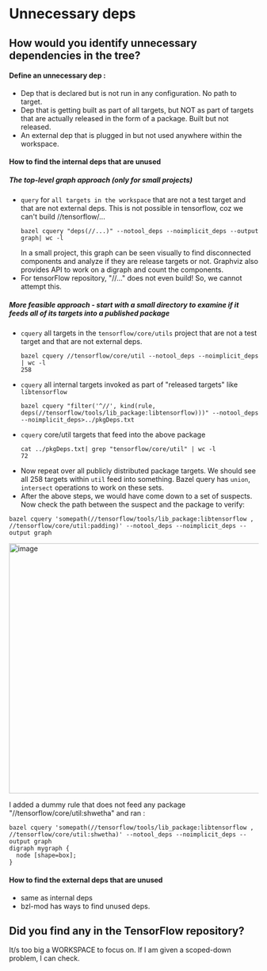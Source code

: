 # Unnecessary deps 

## How would you identify unnecessary dependencies in the tree? 

#### Define an unnecessary dep :
- Dep that is declared but is not run in any configuration. No path to target. 
- Dep that is getting built as part of all targets, but NOT as part of targets that are actually released in the form of a package. Built but not released. 
- An external dep that is plugged in but not used anywhere within the workspace. 

#### How to find the internal deps that are unused

##### The top-level graph approach (only for small projects)
- `query` for `all targets in the workspace` that are not a test target and that are not external deps. This is not possible in tensorflow, coz we can't build //tensorflow/...
  ```
  bazel cquery "deps(//...)" --notool_deps --noimplicit_deps --output graph| wc -l
  ```
  In a small project, this graph can be seen visually to find disconnected components and analyze if they are release targets or not.
  Graphviz also provides API to work on a digraph and count the components.
- For tensorFlow repository, "//..." does not even build! So, we cannot attempt this.


##### More feasible approach - start with a small directory to examine if it feeds all of its targets into a published package

- `cquery` all targets in the `tensorflow/core/utils` project that are not a test target and that are not external deps.
  ```
  bazel cquery //tensorflow/core/util --notool_deps --noimplicit_deps | wc -l
  258
  ```
- `cquery` all internal targets invoked as part of "released targets" like `libtensorflow`
  ```
  bazel cquery "filter('^//', kind(rule, deps(//tensorflow/tools/lib_package:libtensorflow)))" --notool_deps --noimplicit_deps>../pkgDeps.txt
  ```
- `cquery` core/util targets that feed into the above package
  ```
  cat ../pkgDeps.txt| grep "tensorflow/core/util" | wc -l
  72
  ```
- Now repeat over all publicly distributed package targets. We should see all 258 targets within `util` feed into something. Bazel query has `union`, `intersect` operations to work on these sets.
- After the above steps, we would have come down to a set of suspects. Now check the path between the suspect and the package to verify:
```
bazel cquery 'somepath(//tensorflow/tools/lib_package:libtensorflow , //tensorflow/core/util:padding)' --notool_deps --noimplicit_deps --output graph
```

<img width="505" alt="image" src="https://github.com/user-attachments/assets/1db2946c-3a5b-45e9-87f6-6f8a0191ae35" />

I added a dummy rule that does not feed any package "//tensorflow/core/util:shwetha" and ran : 
```
bazel cquery 'somepath(//tensorflow/tools/lib_package:libtensorflow , //tensorflow/core/util:shwetha)' --notool_deps --noimplicit_deps --output graph
digraph mygraph {
  node [shape=box];
}
```

#### How to find the external deps that are unused
- same as internal deps
- bzl-mod has ways to find unused deps. 

## Did you find any in the TensorFlow repository?
It/s too big a WORKSPACE to focus on. If I am given a scoped-down problem, I can check. 
